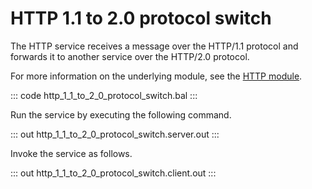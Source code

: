 # HTTP 1.1 to 2.0 protocol switch

The HTTP service receives a message over the HTTP/1.1 protocol and forwards it to another service over the HTTP/2.0 protocol.

For more information on the underlying module, see the [HTTP module](https://lib.ballerina.io/ballerina/http/latest/).

::: code http_1_1_to_2_0_protocol_switch.bal :::

Run the service by executing the following command.

::: out http_1_1_to_2_0_protocol_switch.server.out :::

Invoke the service as follows.

::: out http_1_1_to_2_0_protocol_switch.client.out :::
